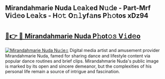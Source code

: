 ## Mirandahmarie Nuda L𝚎a𝚔ed N𝚞𝚍e - Part-Mrf Vi𝚍𝚎o L𝚎a𝚔s - H𝚘𝚝 O𝚗𝚕yf𝚊ns P𝚑𝚘tos xDz94

# <h2><a href="http://kf61bi.oniu.top/?m=Mirandahmarie+Nuda">🔗👉 🔴 Mirandahmarie Nuda P𝚑ot𝚘𝚜 V𝚒d𝚎o</a></h2>

[![Mirandahmarie Nuda Nu𝚍e𝚜](https://i.imgur.com/0qMVB7G.gif)](http://kf61bi.oniu.top/?m=Mirandahmarie+Nuda)
Digital media artist and amusement provider Mirandahmarie Nuda, famed for sharing dance and lifestyle content via popular dance routines and brief clips. Mirandahmarie Nuda's public image is marked by its open and sincere demeanor, but the complexities of his personal life remain a source of intrigue and fascination.  
